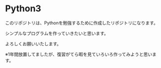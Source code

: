 # Python3
このリポジトリは、Pythonを勉強するために作成したリポジトリになります。

シンプルなプログラムを作っていきたいと思います。

よろしくお願いいたします。

※1年間放置してましたが、復習がてら暇を見ていろいろ作ってみようと思います。
